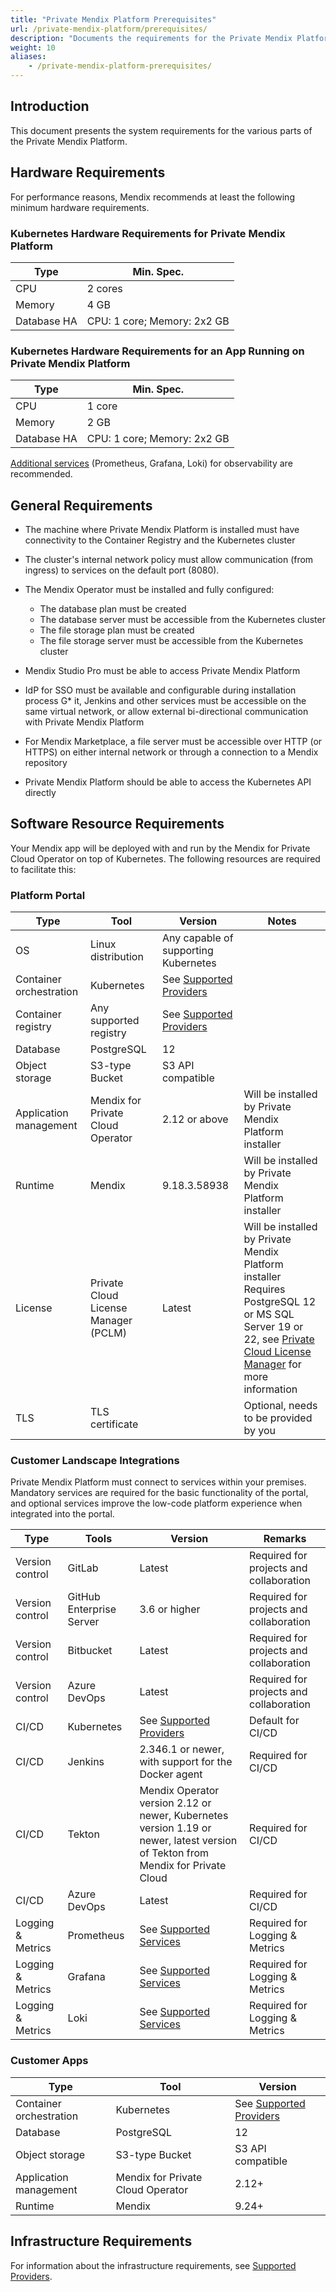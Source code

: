 ```yaml
---
title: "Private Mendix Platform Prerequisites"
url: /private-mendix-platform/prerequisites/
description: "Documents the requirements for the Private Mendix Platform."
weight: 10
aliases:
    - /private-mendix-platform-prerequisites/
---
```


## Introduction

This document presents the system requirements for the various parts of the Private Mendix Platform.

## Hardware Requirements

For performance reasons, Mendix recommends at least the following minimum hardware requirements.

### Kubernetes Hardware Requirements for Private Mendix Platform

| Type | Min. Spec. |
| --- | --- |
| CPU | 2 cores |
| Memory | 4 GB |
| Database HA | CPU: 1 core; Memory: 2x2 GB |

### Kubernetes Hardware Requirements for an App Running on Private Mendix Platform

| Type | Min. Spec. |
| --- | --- |
| CPU | 1 core |
| Memory | 2 GB |
| Database HA | CPU: 1 core; Memory: 2x2 GB |

[Additional services](/developerportal/deploy/private-cloud-monitor/) (Prometheus, Grafana, Loki) for observability are recommended.

## General Requirements

* The machine where Private Mendix Platform is installed must have connectivity to the Container Registry and the Kubernetes cluster
* The cluster's internal network policy must allow communication (from ingress) to services on the default port (8080).
* The Mendix Operator must be installed and fully configured:

    * The database plan must be created
    * The database server must be accessible from the Kubernetes cluster
    * The file storage plan must be created
    * The file storage server must be accessible from the Kubernetes cluster

* Mendix Studio Pro must be able to access Private Mendix Platform
* IdP for SSO must be available and configurable during installation process
G* it, Jenkins and other services must be accessible on the same virtual network, or allow external bi-directional communication with Private Mendix Platform
* For Mendix Marketplace, a file server must be accessible over HTTP (or HTTPS) on either internal network or through a connection to a Mendix repository
* Private Mendix Platform should be able to access the Kubernetes API directly

## Software Resource Requirements

Your Mendix app will be deployed with and run by the Mendix for Private Cloud Operator on top of Kubernetes. The following resources are required to facilitate this:

### Platform Portal

| Type | Tool | Version | Notes |
| --- | --- | --- | --- |
| OS | Linux distribution | Any capable of supporting Kubernetes | |
| Container orchestration | Kubernetes | See [Supported Providers](/developerportal/deploy/private-cloud-supported-environments/) | |
| Container registry | Any supported registry | See [Supported Providers](/developerportal/deploy/private-cloud-supported-environments/) | |
| Database | PostgreSQL | 12 | |
| Object storage | S3-type Bucket | S3 API compatible | |
| Application management | Mendix for Private Cloud Operator | 2.12 or above | Will be installed by Private Mendix Platform installer |
| Runtime | Mendix | 9.18.3.58938 | Will be installed by Private Mendix Platform installer |
| License | Private Cloud License Manager (PCLM) | Latest | Will be installed by Private Mendix Platform installer<br />Requires PostgreSQL 12 or MS SQL Server 19 or 22, see [Private Cloud License Manager](/developerportal/deploy/private-cloud/private-cloud-license-manager/#prerequisites) for more information |
| TLS | TLS certificate | | Optional, needs to be provided by you |

### Customer Landscape Integrations

Private Mendix Platform must connect to services within your premises. Mandatory services are required for the basic functionality of the portal, and optional services improve the low-code platform experience when integrated into the portal.

| Type | Tools | Version | Remarks |
| --- | --- | --- | --- |
| Version control | GitLab | Latest | Required for projects and collaboration |
| Version control | GitHub Enterprise Server | 3.6 or higher | Required for projects and collaboration |
| Version control | Bitbucket | Latest | Required for projects and collaboration |
| Version control | Azure DevOps | Latest | Required for projects and collaboration |
| CI/CD | Kubernetes | See [Supported Providers](/developerportal/deploy/private-cloud-supported-environments/) | Default for CI/CD |
| CI/CD | Jenkins | 2.346.1 or newer, with support for the Docker agent | Required for CI/CD |
| CI/CD | Tekton | Mendix Operator version 2.12 or newer, Kubernetes version 1.19 or newer, latest version of Tekton from Mendix for Private Cloud | Required for CI/CD |
| CI/CD | Azure DevOps | Latest | Required for CI/CD |
| Logging & Metrics | Prometheus | See [Supported Services](/developerportal/deploy/private-cloud-monitor/) | Required for Logging & Metrics |
| Logging & Metrics | Grafana | See [Supported Services](/developerportal/deploy/private-cloud-monitor/) | Required for Logging & Metrics |
| Logging & Metrics | Loki | See [Supported Services](/developerportal/deploy/private-cloud-monitor/) | Required for Logging & Metrics |

### Customer Apps

| Type | Tool | Version |
| --- | --- | --- |
| Container orchestration | Kubernetes | See [Supported Providers](/developerportal/deploy/private-cloud-supported-environments/) |
| Database | PostgreSQL | 12 |
| Object storage | S3-type Bucket | S3 API compatible |
| Application management | Mendix for Private Cloud Operator | 2.12+ |
| Runtime | Mendix | 9.24+ |

## Infrastructure Requirements

For information about the infrastructure requirements, see [Supported Providers](/developerportal/deploy/private-cloud-supported-environments/).
